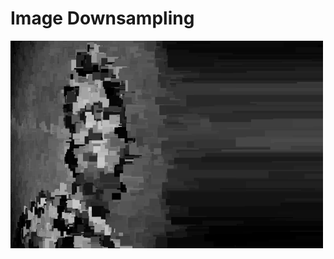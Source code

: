 # Image Downsampling
![String_Arrangement](https://github.com/SamIngersoll/Processing-46-Days/blob/master/p_2015_06_01_ImagePixel/ImagePixel.gif)
